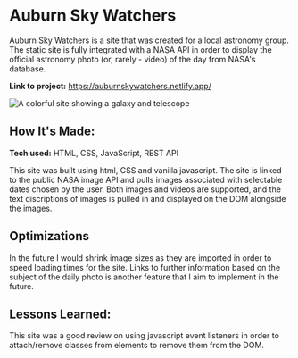 # Auburn Sky Watchers
Auburn Sky Watchers is a site that was created for a local astronomy group. The static site is fully integrated with a NASA API in order to display the official astronomy photo (or, rarely - video) of the day from NASA's database. 

**Link to project:** https://auburnskywatchers.netlify.app/

![A colorful site showing a galaxy and telescope](![image](https://user-images.githubusercontent.com/99517890/191667939-96f66d5e-2c51-4f9b-b783-5d6af7e9c18a.png))

## How It's Made:

**Tech used:** HTML, CSS, JavaScript, REST API

This site was built using html, CSS and vanilla javascript. The site is linked to the public NASA image API and pulls images associated with selectable dates chosen by the user. Both images and videos are supported, and the text discriptions of images is pulled in and displayed on the DOM alongside the images.

## Optimizations

In the future I would shrink image sizes as they are imported in order to speed loading times for the site. Links to further information based on the subject of the daily photo is another feature that I aim to implement in the future.

## Lessons Learned:

This site was a good review on using javascript event listeners in order to attach/remove classes from elements to remove them from the DOM.
